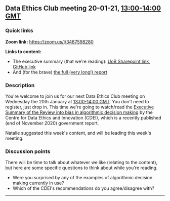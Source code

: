 ## Data Ethics Club meeting 20-01-21, [13:00-14:00 GMT](https://www.timeanddate.com/worldclock/fixedtime.html?msg=Data+Ethics+Club&iso=20210120T13&p1=%3A&ah=1)
<!-- 
TODO:
- [x] Put in the Event time on: https://www.timeanddate.com/worldclock/fixedform.html 
- [x] Change all ALL-CAPS placeholders in this form 
- [x] Add link in MEETINGS.md
- [ ] Create or edit the calendar invite to copy and paste this info over and send it/send an update.
- [ ] Maybe tweet it? #DataEthicsClub @jgiBristol

Repeat meeting link is currently: https://zoom.us/j/3487598280
-->

### Quick links

**Zoom link:** https://zoom.us/j/3487598280 

**Links to content:**
- The executive summary (that we're reading): [UoB Sharepoint link](https://uob.sharepoint.com/:b:/t/grp-ethicaldatascience/EagL2FPRAatGu7gwbkgJE3gBFbhNsH5uaSeNM0_xqG4Bmw?e=8oftZD), [GitHub link](20-01-20_cdei_algorithmic_bias_summary.pdf)
- And (for the brave) [the full (very long!) report](https://assets.publishing.service.gov.uk/government/uploads/system/uploads/attachment_data/file/939109/CDEI_review_into_bias_in_algorithmic_decision-making.pdf)

### Description
You're welcome to join us for our next Data Ethics Club meeting on Wednesday the 20th January at [13:00-14:00 GMT](https://www.timeanddate.com/worldclock/fixedtime.html?msg=Data+Ethics+Club&iso=20210120T13&p1=%3A&ah=1). You don't need to register, just drop in. This time we're going to watch/read the [Executive Summary of the Review into bias in algorithmic decision making](20-01-20_cdei_algorithmic_bias_summary.pdf) by the Centre for Data Ethics and Innovation (CDEI), which is a recently published (end of November 2020) government report. 

Natalie suggested this week's content, and will be leading this week's meeting.

### Discussion points

There will be time to talk about whatever we like (relating to the content), but here are some specific questions to think about while you're reading.
- Were you surprised by any of the examples of algorithmic decision making currently in use?
- Which of the CDEI's recommendations do you agree/disagree with?

---
<!--

## Meeting notes

### Who came
Number of people:

### What did we think?
Notes here!
Shall we email the author? If so, who'll send the email?

-->

